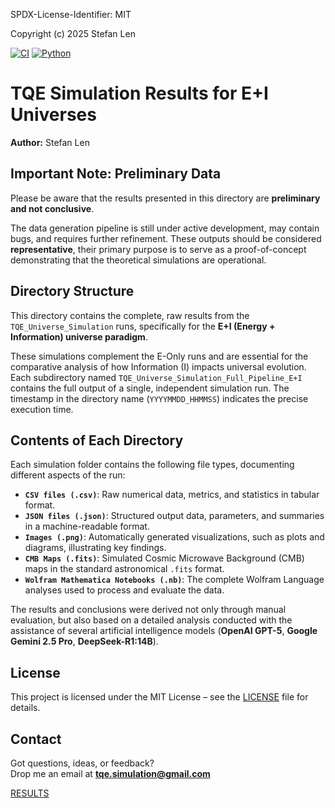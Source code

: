 SPDX-License-Identifier: MIT

Copyright (c) 2025 Stefan Len

[![CI](https://github.com/SteviLen420/TQE_simulation/actions/workflows/ci.yml/badge.svg?branch=main)](https://github.com/SteviLen420/TQE_simulation/actions/workflows/ci.yml)
[![Python](https://img.shields.io/badge/python-3.9%20|%203.10%20|%203.11-blue)](https://www.python.org/doc/)

# TQE Simulation Results for E+I Universes
**Author:** Stefan Len

## Important Note: Preliminary Data

Please be aware that the results presented in this directory are **preliminary and not conclusive**.

The data generation pipeline is still under active development, may contain bugs, and requires further refinement. These outputs should be considered **representative**, their primary purpose is to serve as a proof-of-concept demonstrating that the theoretical simulations are operational.

## Directory Structure

This directory contains the complete, raw results from the `TQE_Universe_Simulation` runs, specifically for the **E+I (Energy + Information) universe paradigm**.

These simulations complement the E-Only runs and are essential for the comparative analysis of how Information (I) impacts universal evolution. Each subdirectory named `TQE_Universe_Simulation_Full_Pipeline_E+I` contains the full output of a single, independent simulation run. The timestamp in the directory name (`YYYYMMDD_HHMMSS`) indicates the precise execution time.

## Contents of Each Directory

Each simulation folder contains the following file types, documenting different aspects of the run:

* **`CSV files (.csv)`**: Raw numerical data, metrics, and statistics in tabular format.
* **`JSON files (.json)`**: Structured output data, parameters, and summaries in a machine-readable format.
* **`Images (.png)`**: Automatically generated visualizations, such as plots and diagrams, illustrating key findings.
* **`CMB Maps (.fits)`**: Simulated Cosmic Microwave Background (CMB) maps in the standard astronomical `.fits` format. 
* **`Wolfram Mathematica Notebooks (.nb)`**: The complete Wolfram Language analyses used to process and evaluate the data.

The results and conclusions were derived not only through manual evaluation, but also based on a detailed analysis conducted with the assistance of several artificial intelligence models (**OpenAI GPT-5**, **Google Gemini 2.5 Pro**, **DeepSeek-R1:14B**).

## License
This project is licensed under the MIT License – see the [LICENSE](../../LICENSE) file for details.

## Contact

Got questions, ideas, or feedback?  
Drop me an email at **tqe.simulation@gmail.com** 
    
[RESULTS](../../RESULTS)
